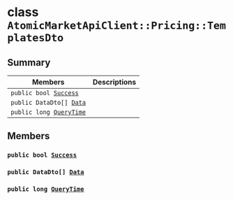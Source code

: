 # class `AtomicMarketApiClient::Pricing::TemplatesDto` 

## Summary

 Members                        | Descriptions                                
--------------------------------|---------------------------------------------
`public bool `[`Success`](#class_atomic_market_api_client_1_1_pricing_1_1_templates_dto_1a506fb037fbb6bfe8f254c021a2c3cfac) | 
`public DataDto[] `[`Data`](#class_atomic_market_api_client_1_1_pricing_1_1_templates_dto_1a6ed89521b3da4f30d2ab82c36d0afd13) | 
`public long `[`QueryTime`](#class_atomic_market_api_client_1_1_pricing_1_1_templates_dto_1a6cc7a06930fbe1e28eb7eed2599015c9) | 

## Members

### `public bool `[`Success`](#class_atomic_market_api_client_1_1_pricing_1_1_templates_dto_1a506fb037fbb6bfe8f254c021a2c3cfac) 

### `public DataDto[] `[`Data`](#class_atomic_market_api_client_1_1_pricing_1_1_templates_dto_1a6ed89521b3da4f30d2ab82c36d0afd13) 

### `public long `[`QueryTime`](#class_atomic_market_api_client_1_1_pricing_1_1_templates_dto_1a6cc7a06930fbe1e28eb7eed2599015c9) 

